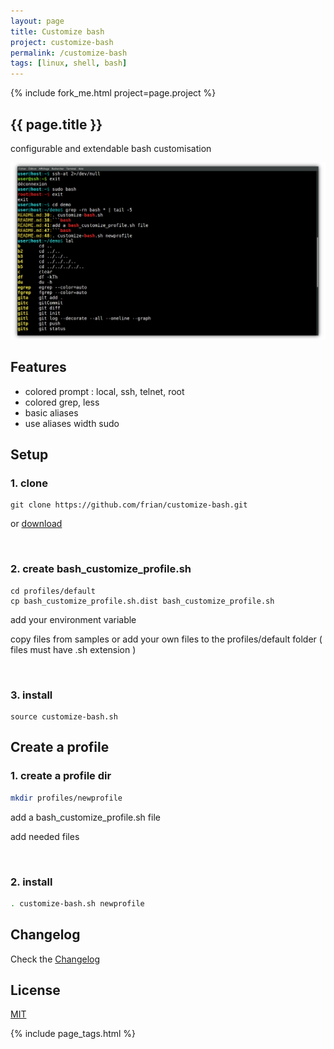 ```yaml
---
layout: page
title: Customize bash
project: customize-bash
permalink: /customize-bash
tags: [linux, shell, bash]
---
```


{% include fork_me.html project=page.project %}

<article class="markdown-body" markdown="1">

# {{ page.title }}

<div class="article-heading">
configurable and extendable bash customisation
</div>

![php](/img/01-customize-bash.png)

## Features

- colored prompt : local, ssh, telnet, root
- colored grep, less
- basic aliases
- use aliases width sudo

## Setup

### 1. clone

```
git clone https://github.com/frian/customize-bash.git
```

or [download](https://github.com/frian/customize-bash/archive/master.zip)

&nbsp;

### 2. create bash_customize_profile.sh

```
cd profiles/default
cp bash_customize_profile.sh.dist bash_customize_profile.sh
```

   add your environment variable

   copy files from samples or add your own files to the profiles/default folder ( files must have .sh extension )

&nbsp;

### 3. install

```
source customize-bash.sh
```

## Create a profile

### 1. create a profile dir

```bash
mkdir profiles/newprofile
```

add a bash_customize_profile.sh file

add needed files

&nbsp;

### 2. install

```bash
. customize-bash.sh newprofile
```

## Changelog

Check the [Changelog](CHANGELOG.md)

## License

[MIT](https://en.wikipedia.org/wiki/MIT_License)

{% include page_tags.html %}

</article>
